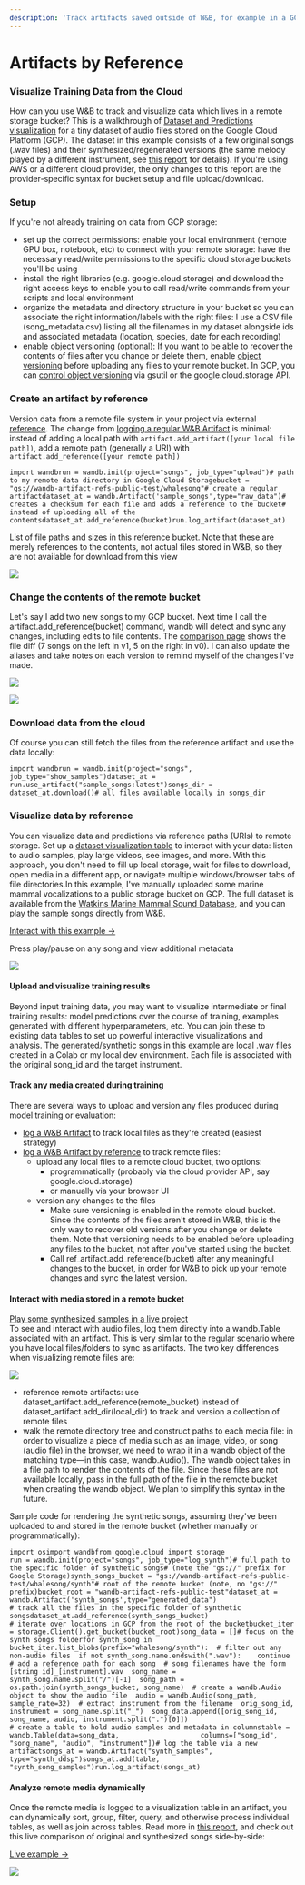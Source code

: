 ```yaml
---
description: 'Track artifacts saved outside of W&B, for example in a GCP or S3 bucket'
---
```


# Artifacts by Reference

### Visualize Training Data from the Cloud <a id="visualize-training-data-from-the-cloud"></a>

How can you use W&B to track and visualize data which lives in a remote storage bucket? This is a walkthrough of [Dataset and Predictions visualization](https://docs.wandb.ai/datasets-and-predictions) for a tiny dataset of audio files stored on the Google Cloud Platform \(GCP\). The dataset in this example consists of a few original songs \(.wav files\) and their synthesized/regenerated versions \(the same melody played by a different instrument, see [this report](https://wandb.ai/stacey/cshanty/reports/Visualize-Audio-Data-in-W-B--Vmlldzo1NDMxMDk) for details\). If you're using AWS or a different cloud provider, the only changes to this report are the provider-specific syntax for bucket setup and file upload/download.

### Setup <a id="setup"></a>

If you're not already training on data from GCP storage:

* set up the correct permissions: enable your local environment \(remote GPU box, notebook, etc\) to connect with your remote storage: have the necessary read/write permissions to the specific cloud storage buckets you'll be using
* install the right libraries \(e.g. google.cloud.storage\) and download the right access keys to enable you to call read/write commands from your scripts and local environment
* organize the metadata and directory structure in your bucket so you can associate the right information/labels with the right files: I use a CSV file \(song\_metadata.csv\) listing all the filenames in my dataset alongside ids and associated metadata \(location, species, date for each recording\)
* enable object versioning \(optional\): If you want to be able to recover the contents of files after you change or delete them, enable [object versioning](https://cloud.google.com/storage/docs/object-versioning) before uploading any files to your remote bucket. In GCP, you can [control object versioning](https://cloud.google.com/storage/docs/using-object-versioning#gsutil) via gsutil or the google.cloud.storage API.

### Create an artifact by reference <a id="create-an-artifact-by-reference"></a>

Version data from a remote file system in your project via external [reference](https://wandb.ai/stacey/cshanty/artifacts/raw_data/sample_songs/1e69acd4ac6b3c35f24f/files). The change from [logging a regular W&B Artifact](https://docs.wandb.ai/artifacts) is minimal: instead of adding a local path with `artifact.add_artifact([your local file path])`, add a remote path \(generally a URI\) with `artifact.add_reference([your remote path])`

```text
import wandbrun = wandb.init(project=﻿"songs"﻿, job_type=﻿"upload"﻿)# path to my remote data directory in Google Cloud Storagebucket = "gs://wandb-artifact-refs-public-test/whalesong"# create a regular artifactdataset_at = wandb.Artifact(﻿'sample_songs'﻿,﻿type﻿=﻿"raw_data"﻿)# creates a checksum for each file and adds a reference to the bucket# instead of uploading all of the contentsdataset_at.add_reference(bucket)run.log_artifact(dataset_at)
```

List of file paths and sizes in this reference bucket. Note that these are merely references to the contents, not actual files stored in W&B, so they are not available for download from this view

![](https://api.wandb.ai/files/stacey/images/projects/216402/a1438787.png)

### Change the contents of the remote bucket <a id="change-the-contents-of-the-remote-bucket"></a>

Let's say I add two new songs to my GCP bucket. Next time I call the artifact.add\_reference\(bucket\) command, wandb will detect and sync any changes, including edits to file contents. The [comparison page](https://wandb.ai/stacey/cshanty/artifacts/raw_data/sample_songs/c19f00a4b9f66270715f/files#1e69acd4ac6b3c35f24f) shows the file diff \(7 songs on the left in v1, 5 on the right in v0\). I can also update the aliases and take notes on each version to remind myself of the changes I've made.

![](https://api.wandb.ai/files/stacey/images/projects/216402/ff308f22.png)

![](https://api.wandb.ai/files/stacey/images/projects/216402/428e4d11.png)

### Download data from the cloud <a id="download-data-from-the-cloud"></a>

Of course you can still fetch the files from the reference artifact and use the data locally:

```text
import wandbrun = wandb.init(project=﻿"songs"﻿, job_type=﻿"show_samples"﻿)dataset_at = run.use_artifact(﻿"sample_songs:latest"﻿)songs_dir = dataset_at.download(﻿)# all files available locally in songs_dir
```

### Visualize data by reference <a id="visualize-data-by-reference"></a>

You can visualize data and predictions via reference paths \(URIs\) to remote storage. Set up a [dataset visualization table](https://docs.wandb.ai/datasets-and-predictions) to interact with your data: listen to audio samples, play large videos, see images, and more. With this approach, you don't need to fill up local storage, wait for files to download, open media in a different app, or navigate multiple windows/browser tabs of file directories.In this example, I've manually uploaded some marine mammal vocalizations to a public storage bucket on GCP. The full dataset is available from the [Watkins Marine Mammal Sound Database](https://cis.whoi.edu/science/B/whalesounds/index.cfm), and you can play the sample songs directly from W&B.

﻿[Interact with this example →](https://wandb.ai/stacey/cshanty/artifacts/raw_data/playable_songs/9310d05b6db672423a71/files/song_samples.table.json) ﻿

Press play/pause on any song and view additional metadata

![](https://api.wandb.ai/files/stacey/images/projects/216402/8ca0c14d.png)

#### Upload and visualize training results <a id="upload-and-visualize-training-results"></a>

Beyond input training data, you may want to visualize intermediate or final training results: model predictions over the course of training, examples generated with different hyperparameters, etc. You can join these to existing data tables to set up powerful interactive visualizations and analysis. The generated/synthetic songs in this example are local .wav files created in a Colab or my local dev environment. Each file is associated with the original song\_id and the target instrument.

#### Track any media created during training <a id="track-any-media-created-during-training"></a>

There are several ways to upload and version any files produced during model training or evaluation:

* ﻿[log a W&B Artifact](https://docs.wandb.ai/artifacts/dataset-versioning#25c79f05-174e-4d35-abda-e5c238b8d6d6) to track local files as they're created \(easiest strategy\)
* ﻿[log a W&B Artifact by reference](https://docs.wandb.ai/artifacts/api#adding-references) to track remote files:
  * upload any local files to a remote cloud bucket, two options:
    * programmatically \(probably via the cloud provider API, say google.cloud.storage\)
    * or manually via your browser UI
  * version any changes to the files
    * Make sure versioning is enabled in the remote cloud bucket. Since the contents of the files aren't stored in W&B, this is the only way to recover old versions after you change or delete them. Note that versioning needs to be enabled before uploading any files to the bucket, not after you've started using the bucket.
    * Call ref\_artifact.add\_reference\(bucket\) after any meaningful changes to the bucket, in order for W&B to pick up your remote changes and sync the latest version.

#### Interact with media stored in a remote bucket <a id="interact-with-media-stored-in-a-remote-bucket"></a>

﻿[Play some synthesized samples in a live project](https://wandb.ai/stacey/cshanty/artifacts/synth_ddsp/synth_samples/44d3c8c6539959ea7371/files/synth_song_samples.table.json)﻿﻿  
﻿[﻿](https://wandb.ai/stacey/cshanty/artifacts/synth_ddsp/synth_samples/44d3c8c6539959ea7371/files/synth_song_samples.table.json)﻿[﻿](https://wandb.ai/stacey/cshanty/artifacts/synth_ddsp/synth_samples/44d3c8c6539959ea7371/files/synth_song_samples.table.json)To see and interact with audio files, log them directly into a wandb.Table associated with an artifact. This is very similar to the regular scenario where you have local files/folders to sync as artifacts. The two key differences when visualizing remote files are:

![](https://api.wandb.ai/files/stacey/images/projects/216402/f649179f.png)

* reference remote artifacts: use dataset\_artifact.add\_reference\(remote\_bucket\) instead of dataset\_artifact.add\_dir\(local\_dir\) to track and version a collection of remote files
* walk the remote directory tree and construct paths to each media file: in order to visualize a piece of media such as an image, video, or song \(audio file\) in the browser, we need to wrap it in a wandb object of the matching type—in this case, wandb.Audio\(\). The wandb object takes in a file path to render the contents of the file. Since these files are not available locally, pass in the full path of the file in the remote bucket when creating the wandb object. We plan to simplify this syntax in the future.

Sample code for rendering the synthetic songs, assuming they've been uploaded to and stored in the remote bucket \(whether manually or programmatically\):

```text
import osimport wandbfrom google.cloud import storage﻿
run = wandb.init(project=﻿"songs"﻿, job_type=﻿"log_synth"﻿)# full path to the specific folder of synthetic songs# (note the "gs://" prefix for Google Storage)synth_songs_bucket = "gs://wandb-artifact-refs-public-test/whalesong/synth"# root of the remote bucket (note, no "gs://" prefix)bucket_root = "wandb-artifact-refs-public-test"dataset_at = wandb.Artifact(﻿'synth_songs'﻿,﻿type﻿=﻿"generated_data"﻿)﻿
# track all the files in the specific folder of synthetic songsdataset_at.add_reference(synth_songs_bucket)﻿
# iterate over locations in GCP from the root of the bucketbucket_iter = storage.Client(﻿)﻿.get_bucket(bucket_root)song_data = [﻿]# focus on the synth songs folderfor synth_song in bucket_iter.list_blobs(prefix=﻿"whalesong/synth"﻿)﻿:  # filter out any non-audio files  if not synth_song.name.endswith(﻿".wav"﻿)﻿:    continue    # add a reference path for each song  # song filenames have the form [string id]_[instrument].wav  song_name = synth_song.name.split(﻿"/"﻿)﻿[﻿-﻿1﻿]  song_path = os.path.join(synth_songs_bucket, song_name)  # create a wandb.Audio object to show the audio file  audio = wandb.Audio(song_path, sample_rate=﻿32﻿)  # extract instrument from the filename  orig_song_id, instrument = song_name.split(﻿"_"﻿)  song_data.append(﻿[orig_song_id, song_name, audio, instrument.split(﻿"."﻿)﻿[﻿0﻿]﻿]﻿)﻿
# create a table to hold audio samples and metadata in columnstable = wandb.Table(data=song_data,                    columns=﻿[﻿"song_id"﻿, "song_name"﻿, "audio"﻿, "instrument"﻿]﻿)# log the table via a new artifactsongs_at = wandb.Artifact(﻿"synth_samples"﻿, type﻿=﻿"synth_ddsp"﻿)songs_at.add(table, "synth_song_samples"﻿)run.log_artifact(songs_at)
```

#### Analyze remote media dynamically <a id="analyze-remote-media-dynamically"></a>

Once the remote media is logged to a visualization table in an artifact, you can dynamically sort, group, filter, query, and otherwise process individual tables, as well as join across tables. Read more in [this report](https://wandb.ai/stacey/cshanty/reports/Visualize-Audio-Data-in-W-B--Vmlldzo1NDMxMDk), and check out this live comparison of original and synthesized songs side-by-side:

﻿[Live example →](https://wandb.ai/stacey/cshanty/artifacts/analysis/synth_summary/0af204744b98ae0469cf/files/synth_explore.joined-table.json) ﻿﻿  


![](https://api.wandb.ai/files/stacey/images/projects/216402/9043e92e.png)

